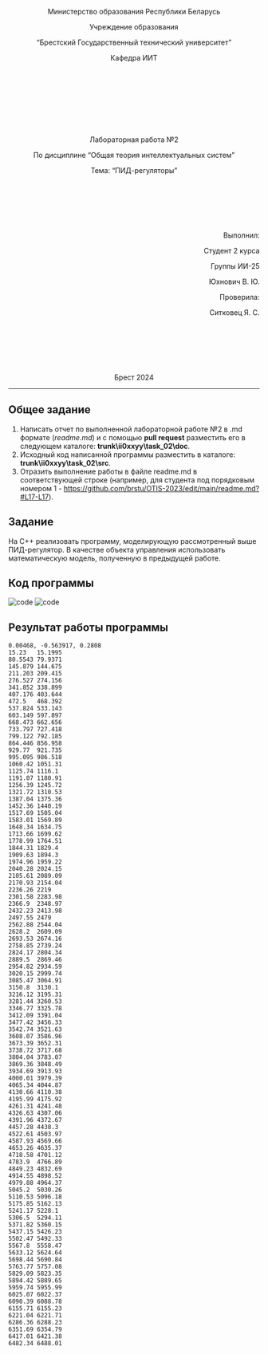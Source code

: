 <p align="center"> Министерство образования Республики Беларусь</p>
<p align="center">Учреждение образования</p>
<p align="center">“Брестский Государственный технический университет”</p>
<p align="center">Кафедра ИИТ</p>
<br><br><br><br><br><br><br>
<p align="center">Лабораторная работа №2</p>
<p align="center">По дисциплине “Общая теория интеллектуальных систем”</p>
<p align="center">Тема: “ПИД-регуляторы”</p>
<br><br><br><br><br>
<p align="right">Выполнил:</p>
<p align="right">Студент 2 курса</p>
<p align="right">Группы ИИ-25</p>
<p align="right">Юхнович В. Ю.</p>
<p align="right">Проверила:</p>
<p align="right">Ситковец Я. С.</p>
<br><br><br><br><br>
<p align="center">Брест 2024</p>

---

## Общее задание

1. Написать отчет по выполненной лабораторной работе №2 в .md формате (*readme.md*) и с помощью **pull request** разместить его в следующем каталоге: **trunk\ii0xxyy\task_02\doc**.
2. Исходный код написанной программы разместить в каталоге: **trunk\ii0xxyy\task_02\src**.
3. Отразить выполнение работы в файле readme.md в соответствующей строке (например, для студента под порядковым номером 1 - https://github.com/brstu/OTIS-2023/edit/main/readme.md?#L17-L17).

## Задание 

На C++ реализовать программу, моделирующую рассмотренный выше ПИД-регулятор. В качестве объекта управления использовать математическую модель, полученную в предыдущей работе.

## Код программы
![code](code.png)
![code](code1.png)

## Результат работы программы
```
0.00468, -0.563917, 0.2808
15.23   15.1995
80.5543 79.9371
145.879 144.675
211.203 209.415
276.527 274.156
341.852 338.899
407.176 403.644
472.5   468.392
537.824 533.143
603.149 597.897
668.473 662.656
733.797 727.418
799.122 792.185
864.446 856.958
929.77  921.735
995.095 986.518
1060.42 1051.31
1125.74 1116.1
1191.07 1180.91
1256.39 1245.72
1321.72 1310.53
1387.04 1375.36
1452.36 1440.19
1517.69 1505.04
1583.01 1569.89
1648.34 1634.75
1713.66 1699.62
1778.99 1764.51
1844.31 1829.4
1909.63 1894.3
1974.96 1959.22
2040.28 2024.15
2105.61 2089.09
2170.93 2154.04
2236.26 2219
2301.58 2283.98
2366.9  2348.97
2432.23 2413.98
2497.55 2479
2562.88 2544.04
2628.2  2609.09
2693.53 2674.16
2758.85 2739.24
2824.17 2804.34
2889.5  2869.46
2954.82 2934.59
3020.15 2999.74
3085.47 3064.91
3150.8  3130.1
3216.12 3195.31
3281.44 3260.53
3346.77 3325.78
3412.09 3391.04
3477.42 3456.33
3542.74 3521.63
3608.07 3586.96
3673.39 3652.31
3738.72 3717.68
3804.04 3783.07
3869.36 3848.49
3934.69 3913.93
4000.01 3979.39
4065.34 4044.87
4130.66 4110.38
4195.99 4175.92
4261.31 4241.48
4326.63 4307.06
4391.96 4372.67
4457.28 4438.3
4522.61 4503.97
4587.93 4569.66
4653.26 4635.37
4718.58 4701.12
4783.9  4766.89
4849.23 4832.69
4914.55 4898.52
4979.88 4964.37
5045.2  5030.26
5110.53 5096.18
5175.85 5162.13
5241.17 5228.1
5306.5  5294.11
5371.82 5360.15
5437.15 5426.23
5502.47 5492.33
5567.8  5558.47
5633.12 5624.64
5698.44 5690.84
5763.77 5757.08
5829.09 5823.35
5894.42 5889.65
5959.74 5955.99
6025.07 6022.37
6090.39 6088.78
6155.71 6155.23
6221.04 6221.71
6286.36 6288.23
6351.69 6354.79
6417.01 6421.38
6482.34 6488.01
```